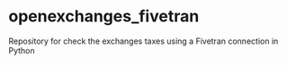 # openexchanges_fivetran
Repository for check the exchanges taxes using a Fivetran connection in Python
